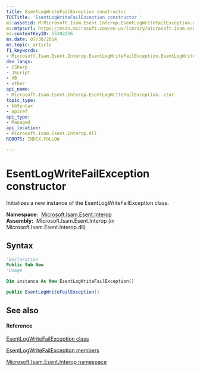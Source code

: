 ```yaml
---
title: EsentLogWriteFailException constructor 
TOCTitle: 'EsentLogWriteFailException constructor '
ms:assetid: M:Microsoft.Isam.Esent.Interop.EsentLogWriteFailException.#ctor
ms:mtpsurl: https://msdn.microsoft.com/en-us/library/microsoft.isam.esent.interop.esentlogwritefailexception.esentlogwritefailexception(v=EXCHG.10)
ms:contentKeyID: 55102226
ms.date: 07/30/2014
ms.topic: article
f1_keywords:
- Microsoft.Isam.Esent.Interop.EsentLogWriteFailException.EsentLogWriteFailException
dev_langs:
- CSharp
- JScript
- VB
- other
api_name: 
- Microsoft.Isam.Esent.Interop.EsentLogWriteFailException..ctor
topic_type: 
- kbSyntax
- apiref
api_type: 
- Managed
api_location: 
- Microsoft.Isam.Esent.Interop.dll
ROBOTS: INDEX,FOLLOW

---
```


# EsentLogWriteFailException constructor

Initializes a new instance of the EsentLogWriteFailException class.

**Namespace:**  [Microsoft.Isam.Esent.Interop](hh596136\(v=exchg.10\).md)  
**Assembly:**  Microsoft.Isam.Esent.Interop (in Microsoft.Isam.Esent.Interop.dll)

## Syntax

``` vb
'Declaration
Public Sub New
'Usage

Dim instance As New EsentLogWriteFailException()
```

``` csharp
public EsentLogWriteFailException()
```

## See also

#### Reference

[EsentLogWriteFailException class](dn334607\(v=exchg.10\).md)

[EsentLogWriteFailException members](dn334665\(v=exchg.10\).md)

[Microsoft.Isam.Esent.Interop namespace](hh596136\(v=exchg.10\).md)

